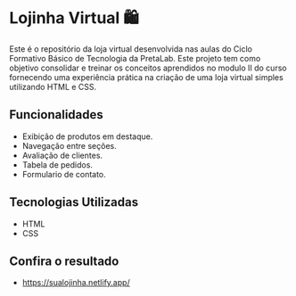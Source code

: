 # Lojinha Virtual 🛍️

Este é o repositório da loja virtual desenvolvida nas aulas do Ciclo Formativo Básico de Tecnologia da PretaLab. 
Este projeto tem como objetivo consolidar e treinar os conceitos aprendidos no modulo II do curso fornecendo uma experiência prática na criação de uma loja virtual simples utilizando HTML e CSS.

## Funcionalidades

- Exibição de produtos em destaque.
- Navegação entre seções.
- Avaliação de clientes.
- Tabela de pedidos.
- Formulario de contato.


## Tecnologias Utilizadas

- HTML
- CSS

## Confira o resultado

- https://sualojinha.netlify.app/


